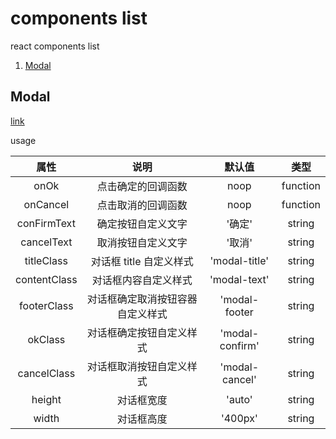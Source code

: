 # components list

react components list

1. [Modal](#Modal)


## Modal

[link](./Modal)

usage

|属性|说明|默认值|类型|
| :--: | :--------: | :--: | :--: |
| onOk | 点击确定的回调函数 |noop| function |
| onCancel | 点击取消的回调函数 |noop| function |
| conFirmText |  确定按钮自定义文字 |'确定'| string |
| cancelText | 取消按钮自定义文字 | '取消' | string |
| titleClass | 对话框 title 自定义样式 |'modal-title'| string |
| contentClass | 对话框内容自定义样式  |'modal-text'| string |
| footerClass | 对话框确定取消按钮容器自定义样式 |'modal-footer| string |
| okClass | 对话框确定按钮自定义样式 |'modal-confirm'| string |
| cancelClass | 对话框取消按钮自定义样式 |'modal-cancel'| string|
| height | 对话框宽度 | 'auto' | string |
| width | 对话框高度 | '400px' | string |



